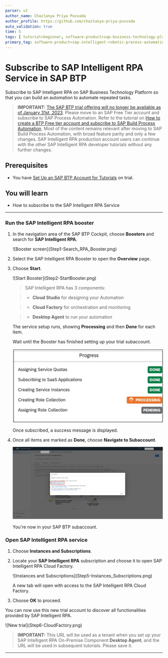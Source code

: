 ```yaml
---
parser: v2
author_name: Chaitanya Priya Puvvada
author_profile: https://github.com/chaitanya-priya-puvvada
auto_validation: true
time: 5
tags: [ tutorial>beginner, software-product>sap-business-technology-platform]
primary_tag: software-product>sap-intelligent-robotic-process-automation
---
```



# Subscribe to SAP Intelligent RPA Service in SAP BTP
<!-- description --> Subscribe to SAP Intelligent RPA on SAP Business Technology Platform so that you can build an automation to automate repeated tasks.

> **IMPORTANT:** [The SAP BTP trial offering will no longer be available as of January 31st, 2023](https://blogs.sap.com/2023/01/09/trial-accounts-retirement-of-sap-intelligent-rpa-end-of-january-2023-and-the-move-forward/). Please move to an SAP Free Tier account and subscribe to SAP Process Automation.
Refer to the tutorial on [How to create a BTP Free tier account and subscribe to SAP Build Process Automation](https://developers.sap.com/tutorials/spa-subscribe-booster.html).
Most of the content remains relevant after moving to SAP Build Process Automation, with broad feature parity and only a few changes.
SAP Intelligent RPA production account users can continue with the other SAP Intelligent RPA developer tutorials without any further changes.

## Prerequisites
- You have [Set Up an SAP BTP Account for Tutorials](group.btp-setup) on trial.


## You will learn
- How to subscribe to the SAP Intelligent RPA Service

---

### Run the SAP Intelligent RPA booster

1. In the navigation area of the SAP BTP Cockpit, choose **Boosters** and search for **SAP Intelligent RPA**.

    <!-- border -->![Booster screen](Step1-Search_RPA_Booster.png)

2. Select the SAP Intelligent RPA Booster to open the **Overview** page.

3. Choose **Start**.

    <!-- border -->![Start Booster](Step2-StartBooster.png)

    > SAP Intelligent RPA has 3 components:

    >- **Cloud Studio** for designing your Automation

    >- **Cloud Factory** for orchestration and monitoring

    >- **Desktop Agent** to run your automation

    The service setup runs, showing **Processing** and then **Done** for each item.

    Wait until the Booster has finished setting up your trial subaccount.

    ![Booster Processing](step3-BoosterProgress.png)

    Once subscribed, a success message is displayed.

4. Once all items are marked as **Done**, choose **Navigate to Subaccount**.

    ![Navigate to Subaccount](Step4-Navigate_Subaccount.png)

    You're now in your SAP BTP subaccount.


### Open SAP Intelligent RPA service

1. Choose **Instances and Subscriptions**.

2. Locate your **SAP Intelligent RPA** subscription and choose it to open SAP Intelligent RPA Cloud Factory.

    <!-- border -->![Instances and Subscriptions](Step5-Instances_Subscriptions.png)

    A new tab will open with access to the SAP Intelligent RPA Cloud Factory.

3. Choose **OK** to proceed.

You can now use this new trial account to discover all functionalities provided by SAP Intelligent RPA.

<!-- border -->![New trial](Step6-CloudFactory.png)

> **IMPORTANT:** This URL will be used as a tenant when you set up your SAP Intelligent RPA On-Premise Component **Desktop Agent**, and the URL will be used in subsequent tutorials. Please save it.


---
